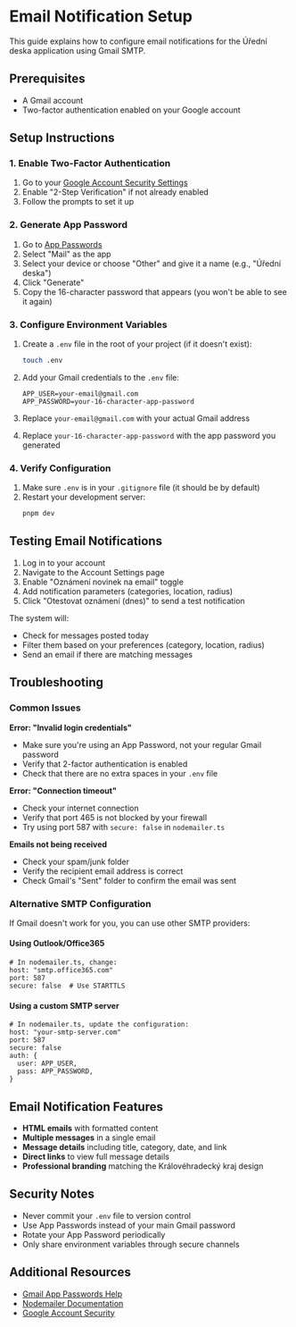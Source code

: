 # Email Notification Setup

This guide explains how to configure email notifications for the Úřední deska application using Gmail SMTP.

## Prerequisites

- A Gmail account
- Two-factor authentication enabled on your Google account

## Setup Instructions

### 1. Enable Two-Factor Authentication

1. Go to your [Google Account Security Settings](https://myaccount.google.com/security)
2. Enable "2-Step Verification" if not already enabled
3. Follow the prompts to set it up

### 2. Generate App Password

1. Go to [App Passwords](https://myaccount.google.com/apppasswords)
2. Select "Mail" as the app
3. Select your device or choose "Other" and give it a name (e.g., "Úřední deska")
4. Click "Generate"
5. Copy the 16-character password that appears (you won't be able to see it again)

### 3. Configure Environment Variables

1. Create a `.env` file in the root of your project (if it doesn't exist):
   ```bash
   touch .env
   ```

2. Add your Gmail credentials to the `.env` file:
   ```env
   APP_USER=your-email@gmail.com
   APP_PASSWORD=your-16-character-app-password
   ```

3. Replace `your-email@gmail.com` with your actual Gmail address
4. Replace `your-16-character-app-password` with the app password you generated

### 4. Verify Configuration

1. Make sure `.env` is in your `.gitignore` file (it should be by default)
2. Restart your development server:
   ```bash
   pnpm dev
   ```

## Testing Email Notifications

1. Log in to your account
2. Navigate to the Account Settings page
3. Enable "Oznámení novinek na email" toggle
4. Add notification parameters (categories, location, radius)
5. Click "Otestovat oznámení (dnes)" to send a test notification

The system will:
- Check for messages posted today
- Filter them based on your preferences (category, location, radius)
- Send an email if there are matching messages

## Troubleshooting

### Common Issues

**Error: "Invalid login credentials"**
- Make sure you're using an App Password, not your regular Gmail password
- Verify that 2-factor authentication is enabled
- Check that there are no extra spaces in your `.env` file

**Error: "Connection timeout"**
- Check your internet connection
- Verify that port 465 is not blocked by your firewall
- Try using port 587 with `secure: false` in `nodemailer.ts`

**Emails not being received**
- Check your spam/junk folder
- Verify the recipient email address is correct
- Check Gmail's "Sent" folder to confirm the email was sent

### Alternative SMTP Configuration

If Gmail doesn't work for you, you can use other SMTP providers:

#### Using Outlook/Office365
```env
# In nodemailer.ts, change:
host: "smtp.office365.com"
port: 587
secure: false  # Use STARTTLS
```

#### Using a custom SMTP server
```env
# In nodemailer.ts, update the configuration:
host: "your-smtp-server.com"
port: 587
secure: false
auth: {
  user: APP_USER,
  pass: APP_PASSWORD,
}
```

## Email Notification Features

- **HTML emails** with formatted content
- **Multiple messages** in a single email
- **Message details** including title, category, date, and link
- **Direct links** to view full message details
- **Professional branding** matching the Královéhradecký kraj design

## Security Notes

- Never commit your `.env` file to version control
- Use App Passwords instead of your main Gmail password
- Rotate your App Password periodically
- Only share environment variables through secure channels

## Additional Resources

- [Gmail App Passwords Help](https://support.google.com/accounts/answer/185833)
- [Nodemailer Documentation](https://nodemailer.com/)
- [Google Account Security](https://myaccount.google.com/security)
